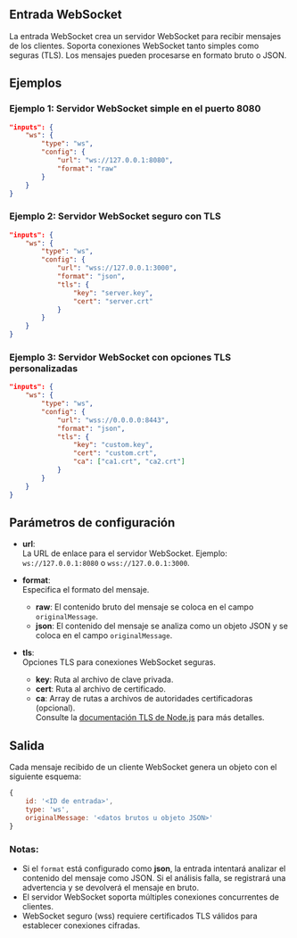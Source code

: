## Entrada WebSocket

La entrada WebSocket crea un servidor WebSocket para recibir mensajes de los clientes. Soporta conexiones WebSocket tanto simples como seguras (TLS). Los mensajes pueden procesarse en formato bruto o JSON.

## Ejemplos

### Ejemplo 1: Servidor WebSocket simple en el puerto 8080
```json
"inputs": {
	"ws": {
		"type": "ws",
		"config": {
			"url": "ws://127.0.0.1:8080",
			"format": "raw"
		}
	}
}
```

### Ejemplo 2: Servidor WebSocket seguro con TLS
```json
"inputs": {
	"ws": {
		"type": "ws",
		"config": {
			"url": "wss://127.0.0.1:3000",
			"format": "json",
			"tls": {
				"key": "server.key",
				"cert": "server.crt"
			}
		}
	}
}
```

### Ejemplo 3: Servidor WebSocket con opciones TLS personalizadas
```json
"inputs": {
	"ws": {
		"type": "ws",
		"config": {
			"url": "wss://0.0.0.0:8443",
			"format": "json",
			"tls": {
				"key": "custom.key",
				"cert": "custom.crt",
				"ca": ["ca1.crt", "ca2.crt"]
			}
		}
	}
}
```

## Parámetros de configuración

- **url**:  
  La URL de enlace para el servidor WebSocket. Ejemplo: `ws://127.0.0.1:8080` o `wss://127.0.0.1:3000`.

- **format**:  
  Especifica el formato del mensaje.  
  - **raw**: El contenido bruto del mensaje se coloca en el campo `originalMessage`.  
  - **json**: El contenido del mensaje se analiza como un objeto JSON y se coloca en el campo `originalMessage`.

- **tls**:  
  Opciones TLS para conexiones WebSocket seguras.  
  - **key**: Ruta al archivo de clave privada.  
  - **cert**: Ruta al archivo de certificado.  
  - **ca**: Array de rutas a archivos de autoridades certificadoras (opcional).  
  Consulte la [documentación TLS de Node.js](https://nodejs.org/api/tls.html#tls_tls_createsecurecontext_options) para más detalles.

## Salida

Cada mensaje recibido de un cliente WebSocket genera un objeto con el siguiente esquema:
```javascript
{
	id: '<ID de entrada>',
	type: 'ws',
	originalMessage: '<datos brutos u objeto JSON>'
}
```

### Notas:
- Si el `format` está configurado como **json**, la entrada intentará analizar el contenido del mensaje como JSON. Si el análisis falla, se registrará una advertencia y se devolverá el mensaje en bruto.
- El servidor WebSocket soporta múltiples conexiones concurrentes de clientes.
- WebSocket seguro (wss) requiere certificados TLS válidos para establecer conexiones cifradas.

